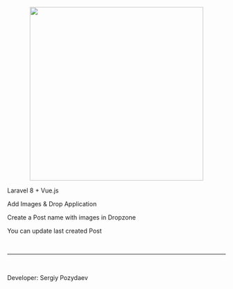 <p align="center"><a href="https://laravel.com" target="_blank"><img src="https://raw.githubusercontent.com/laravel/art/master/logo-lockup/5%20SVG/2%20CMYK/1%20Full%20Color/laravel-logolockup-cmyk-red.svg" width="400"></a></p>

<p>Laravel 8 + Vue.js</p> 

<p>Add Images & Drop Application</p>

<p>Create a Post name with images in Dropzone</p>

<p>You can update last created Post</p>

<br>
<hr>
<br>

<p>Developer: Sergiy Pozydaev</p>
